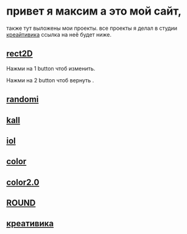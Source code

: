 # привет я максим а это мой сайт,
также тут выложены мои проекты.
 все проекты я делал в студии 
 [креайтивика]( https://creitivika.ru/ "Я ссылка") ссылка на неё будет
 ниже.

 

## [rect2D](https://maxim00000maxim.github.io/rect2D/ "Я ссылка")

 Нажми на 1 button чтоб изменить.

 Нажми на 2 button чтоб вернуть .


## [randomi](https://maxim00000maxim.github.io/randomi/ "Я ссылка")

## [kall](https://maxim00000maxim.github.io/kall/ "Я ссылка")

## [iol](https://maxim00000maxim.github.io/lio/ "Я секкрет")

## [color](https://maxim00000maxim.github.io/color/ "Я ссылка")

## [color2.0]( https://maxim00000maxim.github.io/color2.0/ "Я ссылка")

## [ROUND]( https://maxim00000maxim.github.io/ROUND/ "Я ссылка")

## [креативика]( https://creitivika.ru/ "Я ссылка")
